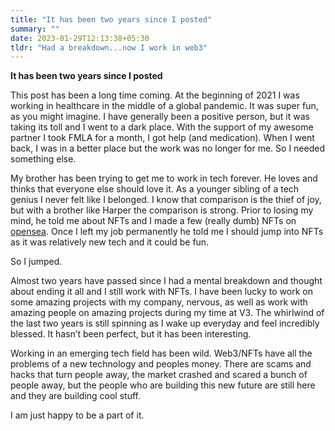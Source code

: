 ```yaml
---
title: "It has been two years since I posted"
summary: ""
date: 2023-01-29T12:13:38+05:30
tldr: "Had a breakdown...now I work in web3"
---
```

**It has been two years since I posted**

This post has been a long time coming. At the beginning of 2021 I was working in healthcare in the middle of a global pandemic. It was super fun, as you might imagine. I have generally been a positive person, but it was taking its toll and I went to a dark place. With the support of my awesome partner I took FMLA for a month, I got help (and medication). When I went back, I was in a better place but the work was no longer for me. So I needed something else. 

My brother has been trying to get me to work in tech forever. He loves and thinks that everyone else should love it. As a younger sibling of a tech genius I never felt like I belonged. I know that comparison is the thief of joy, but with a brother like Harper the comparison is strong. Prior to losing my mind, he told me about NFTs and I made a few (really dumb) NFTs on [opensea](https://opensea.io/collection/jokes-are-awesome). Once I left my job permanently he told me I should jump into NFTs as it was relatively new tech and it could be fun. 

So I jumped. 

Almost two years have passed since I had a mental breakdown and thought about ending it all and I still work with NFTs. I have been lucky to work on some amazing projects with my company, nervous, as well as work with amazing people on amazing projects during my time at V3. The whirlwind of the last two years is still spinning as I wake up everyday and feel incredibly blessed. It hasn’t been perfect, but it has been interesting. 

Working in an emerging tech field has been wild. Web3/NFTs have all the problems of a new technology and peoples money. There are scams and hacks that turn people away, the market crashed and scared a bunch of people away, but the people who are building this new future are still here and they are building cool stuff. 

I am just happy to be a part of it. 